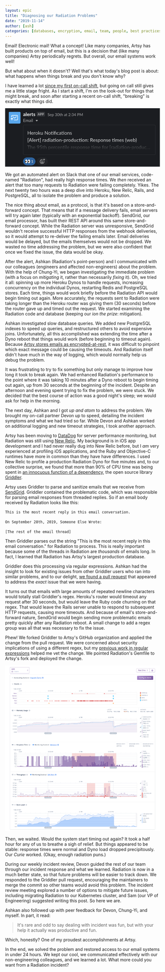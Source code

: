```yaml
---
layout: epic
title: "Diagnosing our Radiation Problems"
date: "2019-11-14"
author: [ash]
categories: [databases, encryption, email, team, people, best practices, culture]
---
```


Email! Electronic mail! What a concept! Like many companies, Artsy has built products on top of email, but this is
a decision that (like many companies) Artsy periodically regrets. But overall, our email systems work well!

But what about when it doesn't? Well that's what today's blog post is about: what happens when things break and you
don't know why?

<!-- more -->

I have learned a lot
[since my first on-call shift](https://artsy.github.io/blog/2018/05/30/my-first-week-on-call/), but going on call
still gives me a little stage fright. As I start a shift, I'm on the look-out for things that might break, and soon
after starting a recent on-call shift, "breaking" is exactly what things did.

![Screenshot of Slack alert](/images/2019-11-07-diagnosing-our-radiation-problems/alert.png)

We got an automated alert on Slack that one of our email services, code-named "Radiation", had really high response
times. We _then_ received an alert that too many requests to Radiation were failing completely. Yikes. The next
twenty two hours was a deep dive into Heroku, New Relic, Rails, and PostgreSQL, all to isolate the problem and
produce a solution.

The nice thing about email, as a protocol, is that it's based on a store-and-forward concept. That means that if a
message delivery fails, email servers will try again later (typically with an exponential backoff). SendGrid, our
email processor, has built their REST API around this same store-and-forward concept. While the Radiation server
was unresponsive, SendGrid wouldn't receive successful HTTP responses from the webhook deliveries, so it would
attempt to re-deliver the failing emails later. Email deliveries would be delayed, but the emails themselves would
not be dropped. We wasted no time addressing the problem, but we were also confident that once we fixed the issue,
the data would be okay.

After the alert, Ashkan (Radiation's point-person) and I communicated with our colleagues (engineers and affected
non-engineers) about the problem. With the help of Chung-Yi, we began investigating the immediate problem (with a
focus on _mitigating_ it, rather than necessarily _fixing_ it). Oh, we tried it all: spinning up more Heroku Dynos
to handle requests, increasing concurrency on the individual Dynos, restarting Redis and PostgreSQL stores. Each
time, things would work briefly before the Radiation API would begin timing out again. More accurately, the
requests sent to Radiation were taking longer than the Heroku router was giving them (30 seconds) before the router
gave up and timed out the request. We started examining the Radiation code and database (keeping our _ion the
prize_: mitigation).

Ashkan investigated slow database queries. We added new PostgreSQL indexes to speed up queries, and restructured
others to avoid expensive joins. Unfortunately, all this accomplished was extending the time after a Dyno reboot
that things would work (before beginning to timeout again). Because
[Artsy stores emails as encrypted-at-rest](https://artsy.github.io/blog/2017/05/30/database-encryption/), it was
difficult to pinpoint which exact message could be causing the timeouts. And Radiation itself didn't have much in
the way of logging, which would normally help us debug the problem.

It was frustrating to try to fix something but only manage to improve how long it took to break again. We had
enhanced Radiation's performance to the point where it was taking 10 minutes after a Dyno reboot to begin timing
out again, up from 30 seconds at the beginning of the incident. Despite an afternoon and evening spent trying to
fix the problem, we were stuck. We decided that the best course of action was a good night's sleep; we would ask
for help in the morning.

The next day, Ashkan and I got _up and atom_ to address the problem. We brought my on-call partner Devon up to
speed, detailing the incident symptoms and what we had tried so far. While Devon and Ashkan worked on additional
logging and new timeout strategies, I took another approach.

Artsy has been moving to [DataDog](https://www.datadoghq.com) for server performance monitoring, but Radiation was
still using [New Relic](https://newrelic.com). My background is in iOS app development and I had never really dug
into New Relic before, but I _am_ very experienced at profiling iOS applications, and the Ruby and Objective-C
runtimes have more in common than they have have differences. I used New Relic to profile a production Radiation
Dyno for five minutes and, to our collective surprise, we found that more than 90% of CPU time was being spent in
[an innocuous function of a dependency](https://github.com/thoughtbot/griddler/blob/ff2ad16949bf5190f93df1a3e83eb0192f136c6d/app/controllers/griddler/emails_controller.rb#L4-L10),
the open source library [Griddler](https://github.com/thoughtbot/griddler).

Artsy uses Griddler to parse and sanitize emails that we receive from [SendGrid](https://sendgrid.com). Griddler
contained the problematic code, which was responsible for parsing email responses from threaded replies. So if an
email body received by Radiation looks like this:

```
This is the most recent reply in this email conversation.

On September 28th, 2019, Someone Else Wrote:

[The rest of the email thread]
```

Then Griddler parses out the string "This is the most recent reply in this email conversation." for Radiation to
process. This is really important because some of the threads in Radiation are _thousands_ of emails long. In fact,
I learned that Radiation has Artsy's largest production database.

Griddler does this processing via regular expressions. Ashkan had the insight to look for existing issues from
other Griddler users who ran into similar problems, and to our delight,
[we found a pull request](https://github.com/thoughtbot/griddler/pull/310) that appeared to address the _exact_
issue that we were having.

It turns out that emails with large amounts of repeated newline characters would totally stall Griddler's regex.
Heroku's router would timeout any request after 30 seconds, but would leave the Ruby code churning on that regex.
That would leave the Rails server unable to respond to subsequent HTTP requests, causing more timeouts. And because
of email's store-and-forward nature, SendGrid would begin sending more problematic emails pretty quickly after any
Radiation reboot. A small change to add a regex group was all that was necessary to fix the issue.

Phew! We forked Griddler to Artsy's GitHub organization and applied the change from the pull request. We were
concerned about security implications of using a different regex, but my
[previous work in regular expressions](https://artsy.github.io/blog/2018/02/06/apogee-technical-retrospective/)
helped me vet the change. We pointed Radiation's Gemfile to Artsy's fork and deployed the change.

![Screenshot of Heroku Dashboard, indicating a drop in load](/images/2019-11-07-diagnosing-our-radiation-problems/heroku.png)

Then, we waited. Would the system start timing out again? It took a half hour for any of us to breathe a sigh of
relief. But things appeared to be stable: response times were normal and Dyno load dropped precipitously. Our
_Curie_ worked. (Okay, enough radiation puns.)

During our weekly incident review, Devon guided the rest of our team through our incident response and what we
learned. Radiation is now in a much better state, so that future problems will be easier to track down. We
responded to the Griddler pull request, encouraging the maintainers to merge the commit so other teams would avoid
this problem. The incident review meeting explored a number of options to mitigate future issues, including
migrating Radiation to our Kubernetes cluster, and Sam (our VP of Engineering) suggested writing this post. So here
we are.

Ashkan also followed up with peer feedback for Devon, Chung-Yi, and myself. In part, it read:

> It's rare and odd to say dealing with incident was fun, but with your help it actually was productive and fun.

Which, honestly? One of my proudest accomplishments at Artsy.

In the end, we solved the problem and restored access to our email systems in under 24 hours. We kept our cool, we
communicated effectively with our non-engineering colleagues, and we learned a lot. What more could you want from a
Radiation incident?
